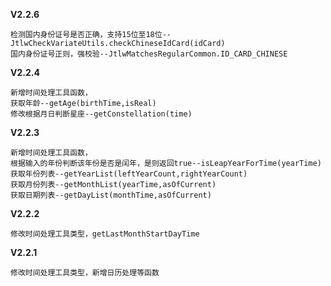 **V2.2.6**

    检测国内身份证号是否正确，支持15位至18位--JtlwCheckVariateUtils.checkChineseIdCard(idCard)
    国内身份证号正则，强校验--JtlwMatchesRegularCommon.ID_CARD_CHINESE
    
**V2.2.4**

    新增时间处理工具函数，
    获取年龄--getAge(birthTime,isReal)
    修改根据月日判断星座--getConstellation(time)


**V2.2.3**

    新增时间处理工具函数，
    根据输入的年份判断该年份是否是闰年，是则返回true--isLeapYearForTime(yearTime)
    获取年份列表--getYearList(leftYearCount,rightYearCount)
    获取月份列表--getMonthList(yearTime,asOfCurrent)
    获取日期列表--getDayList(monthTime,asOfCurrent)

**V2.2.2**

    修改时间处理工具类型，getLastMonthStartDayTime


**V2.2.1**

    修改时间处理工具类型，新增日历处理等函数
